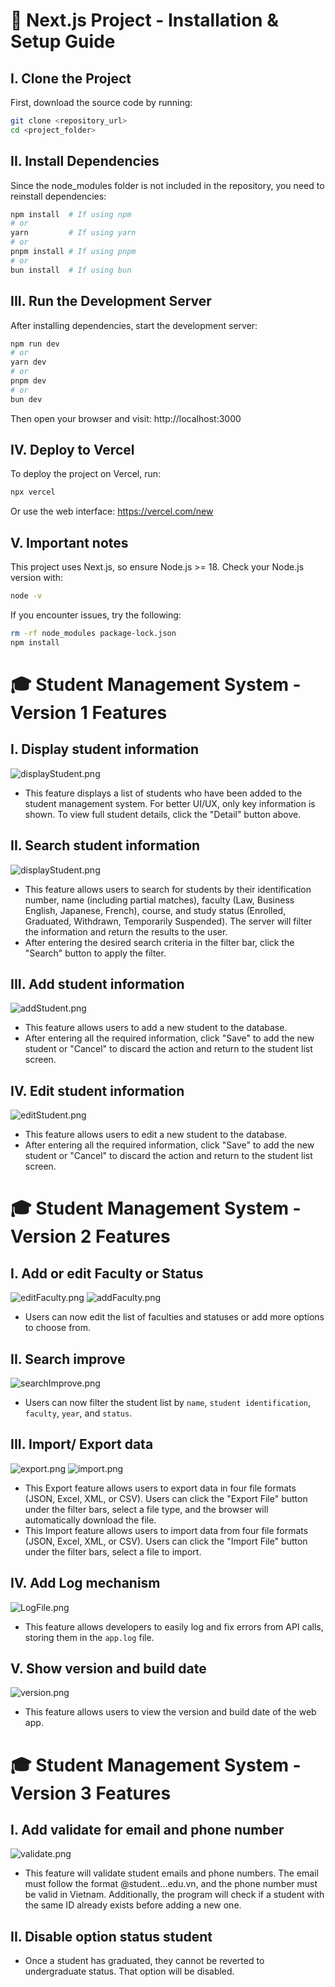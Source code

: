 # 🚀 Next.js Project - Installation & Setup Guide  

## I. Clone the Project  
First, download the source code by running:  
```bash
git clone <repository_url>
cd <project_folder>
```

## II. Install Dependencies
Since the node_modules folder is not included in the repository, you need to reinstall dependencies:
```bash
npm install  # If using npm
# or
yarn         # If using yarn
# or
pnpm install # If using pnpm
# or
bun install  # If using bun
```

## III. Run the Development Server
After installing dependencies, start the development server:
```bash
npm run dev
# or
yarn dev
# or
pnpm dev
# or
bun dev
```
Then open your browser and visit: http://localhost:3000

## IV. Deploy to Vercel
To deploy the project on Vercel, run:
```bash
npx vercel
```
Or use the web interface: https://vercel.com/new

## V. Important notes
This project uses Next.js, so ensure Node.js >= 18. Check your Node.js version with:
```bash
node -v
```
If you encounter issues, try the following:
```bash
rm -rf node_modules package-lock.json
npm install
```

# 🎓 Student Management System - Version 1 Features 
## I. Display student information
![displayStudent.png](../screenshots/displayStudent.png)
- This feature displays a list of students who have been added to the student management system. For better UI/UX, only key information is shown. To view full student details, click the "Detail" button above.
## II. Search student information
![displayStudent.png](../screenshots/displayStudent.png)
- This feature allows users to search for students by their identification number, name (including partial matches), faculty (Law, Business English, Japanese, French), course, and study status (Enrolled, Graduated, Withdrawn, Temporarily Suspended). The server will filter the information and return the results to the user. 
- After entering the desired search criteria in the filter bar, click the "Search" button to apply the filter.
## III. Add student information
![addStudent.png](../screenshots/addStudent.png)
- This feature allows users to add a new student to the database.
- After entering all the required information, click "Save" to add the new student or "Cancel" to discard the action and return to the student list screen.
## IV. Edit student information
![editStudent.png](../screenshots/editStudent.png)
- This feature allows users to edit a new student to the database.
- After entering all the required information, click "Save" to add the new student or "Cancel" to discard the action and return to the student list screen.

# 🎓 Student Management System - Version 2 Features 
## I. Add or edit Faculty or Status
![editFaculty.png](../screenshots/editFaculty.png)
![addFaculty.png](../screenshots/addFaculty.png)
- Users can now edit the list of faculties and statuses or add more options to choose from.
## II. Search improve
![searchImprove.png](../screenshots/searchImprove.png)
- Users can now filter the student list by `name`, `student identification`, `faculty`, `year`, and `status`.
## III. Import/ Export data
![export.png](../screenshots/export.png)
![import.png](../screenshots/import.png)
- This Export feature allows users to export data in four file formats (JSON, Excel, XML, or CSV). Users can click the "Export File" button under the filter bars, select a file type, and the browser will automatically download the file.
- This Import feature allows users to import data from four file formats (JSON, Excel, XML, or CSV). Users can click the "Import File" button under the filter bars, select a file to import.
## IV. Add Log mechanism
![LogFile.png](../screenshots/LogFile.png)
- This feature allows developers to easily log and fix errors from API calls, storing them in the `app.log` file.
## V. Show version and build date
![version.png](../screenshots/version.png)
- This feature allows users to view the version and build date of the web app.

# 🎓 Student Management System - Version 3 Features
## I. Add validate for email and phone number
![validate.png](../screenshots/validate.png)
- This feature will validate student emails and phone numbers. The email must follow the format @student...edu.vn, and the phone number must be valid in Vietnam. Additionally, the program will check if a student with the same ID already exists before adding a new one.
## II. Disable option status student
- Once a student has graduated, they cannot be reverted to undergraduate status. That option will be disabled.
